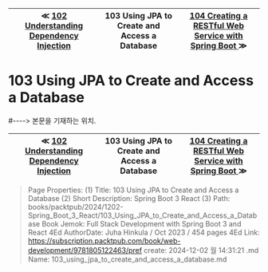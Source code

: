 
| ≪ [ 102 Understanding Dependency Injection ](/books/packtpub/2024/1202-Spring_Boot_3_React/102_Understanding_Dependency_Injection) | 103 Using JPA to Create and Access a Database | [ 104 Creating a RESTful Web Service with Spring Boot ](/books/packtpub/2024/1202-Spring_Boot_3_React/104_Creating_a_RESTful_Web_Service_with_Spring_Boot) ≫ |
|:----:|:----:|:----:|

# 103 Using JPA to Create and Access a Database
#----> 본문을 기재하는 위치.



| ≪ [ 102 Understanding Dependency Injection ](/books/packtpub/2024/1202-Spring_Boot_3_React/102_Understanding_Dependency_Injection) | 103 Using JPA to Create and Access a Database | [ 104 Creating a RESTful Web Service with Spring Boot ](/books/packtpub/2024/1202-Spring_Boot_3_React/104_Creating_a_RESTful_Web_Service_with_Spring_Boot) ≫ |
|:----:|:----:|:----:|

> Page Properties:
> (1) Title: 103 Using JPA to Create and Access a Database
> (2) Short Description: Spring Boot 3 React
> (3) Path: books/packtpub/2024/1202-Spring_Boot_3_React/103_Using_JPA_to_Create_and_Access_a_Database
> Book Jemok: Full Stack Development with Spring Boot 3 and React 4Ed
> AuthorDate: Juha Hinkula / Oct 2023 / 454 pages 4Ed
> Link: https://subscription.packtpub.com/book/web-development/9781805122463/pref
> create: 2024-12-02 월 14:31:21
> .md Name: 103_using_jpa_to_create_and_access_a_database.md


